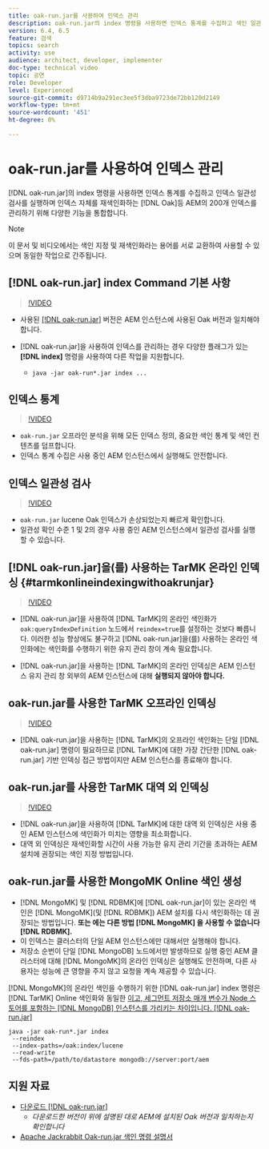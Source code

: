 ```yaml
---
title: oak-run.jar를 사용하여 인덱스 관리
description: oak-run.jar의 index 명령을 사용하면 인덱스 통계를 수집하고 색인 일관성 검사를 실행하고 인덱스를 직접 재색인화하는 등 AEM에서 Oak 인덱스를 관리하기 위해 많은 기능을 통합합니다.
version: 6.4, 6.5
feature: 검색
topics: search
activity: use
audience: architect, developer, implementer
doc-type: technical video
topic: 공연
role: Developer
level: Experienced
source-git-commit: d9714b9a291ec3ee5f3dba9723de72bb120d2149
workflow-type: tm+mt
source-wordcount: '451'
ht-degree: 0%

---
```



# oak-run.jar를 사용하여 인덱스 관리

[!DNL oak-run.jar]의 index 명령을 사용하면 인덱스 통계를 수집하고 인덱스 일관성 검사를 실행하며 인덱스 자체를 재색인화하는  [!DNL Oak]등 AEM의 200개 인덱스를 관리하기 위해 다양한 기능을 통합합니다.

>[!NOTE]
>
>이 문서 및 비디오에서는 색인 지정 및 재색인화라는 용어를 서로 교환하여 사용할 수 있으며 동일한 작업으로 간주됩니다.

## [!DNL oak-run.jar] index Command 기본 사항

>[!VIDEO](https://video.tv.adobe.com/v/21475/?quality=9&learn=on)

* 사용된 [[!DNL oak-run.jar]](https://repository.apache.org/service/local/artifact/maven/redirect?r=releases&amp;g=org.apache.jackrabbit&amp;a=oak-run&amp;v=1.8.0) 버전은 AEM 인스턴스에 사용된 Oak 버전과 일치해야 합니다.
* [!DNL oak-run.jar]을 사용하여 인덱스를 관리하는 경우 다양한 플래그가 있는 **[!DNL index]** 명령을 사용하여 다른 작업을 지원합니다.

   * `java -jar oak-run*.jar index ...`

## 인덱스 통계

>[!VIDEO](https://video.tv.adobe.com/v/21477/?quality=12&learn=on)

* `oak-run.jar` 오프라인 분석을 위해 모든 인덱스 정의, 중요한 색인 통계 및 색인 컨텐츠를 덤프합니다.
* 인덱스 통계 수집은 사용 중인 AEM 인스턴스에서 실행해도 안전합니다.

## 인덱스 일관성 검사

>[!VIDEO](https://video.tv.adobe.com/v/21476/?quality=12&learn=on)

* `oak-run.jar` lucene Oak 인덱스가 손상되었는지 빠르게 확인합니다.
* 일관성 확인 수준 1 및 2의 경우 사용 중인 AEM 인스턴스에서 일관성 검사를 실행할 수 있습니다.

## [!DNL oak-run.jar]을(를) 사용하는 TarMK 온라인 인덱싱 {#tarmkonlineindexingwithoakrunjar}

>[!VIDEO](https://video.tv.adobe.com/v/21479/?quality=12&learn=on)

* [!DNL oak-run.jar]을 사용하여 [!DNL TarMK]의 온라인 색인화가 `oak:queryIndexDefinition` 노드에서 `reindex=true`를 설정하는 것보다 빠릅니다. 이러한 성능 향상에도 불구하고 [!DNL oak-run.jar]을(를) 사용하는 온라인 색인화에는 색인화를 수행하기 위한 유지 관리 창이 계속 필요합니다.

* [!DNL oak-run.jar]을 사용하는 [!DNL TarMK]의 온라인 인덱싱은 AEM 인스턴스 유지 관리 창 외부의 AEM 인스턴스에 대해 **실행되지 않아야 합니다.**

## oak-run.jar를 사용한 TarMK 오프라인 인덱싱

>[!VIDEO](https://video.tv.adobe.com/v/21478/?quality=12&learn=on)

* [!DNL oak-run.jar]을 사용하는 [!DNL TarMK]의 오프라인 색인화는 단일 [!DNL oak-run.jar] 명령이 필요하므로 [!DNL TarMK]에 대한 가장 간단한 [!DNL oak-run.jar] 기반 인덱싱 접근 방법이지만 AEM 인스턴스를 종료해야 합니다.

## oak-run.jar를 사용한 TarMK 대역 외 인덱싱

>[!VIDEO](https://video.tv.adobe.com/v/21480/?quality=12&learn=on)

* [!DNL oak-run.jar]을 사용하여 [!DNL TarMK]에 대한 대역 외 인덱싱은 사용 중인 AEM 인스턴스에 색인화가 미치는 영향을 최소화합니다.
* 대역 외 인덱싱은 재색인화할 시간이 사용 가능한 유지 관리 기간을 초과하는 AEM 설치에 권장되는 색인 지정 방법입니다.

## oak-run.jar를 사용한 MongoMK Online 색인 생성

* [!DNL MongoMK] 및 [!DNL RDBMK]에 [!DNL oak-run.jar]이 있는 온라인 색인은 [!DNL MongoMK](및 [!DNL RDBMK]) AEM 설치를 다시 색인화하는 데 권장되는 방법입니다. **또는 에는 다른 방법 [!DNL MongoMK] 을 사용할 수 없습니다  [!DNL RDBMK].**
* 이 인덱스는 클러스터의 단일 AEM 인스턴스에만 대해서만 실행해야 합니다.
* 저장소 순번이 단일 [!DNL MongoDB] 노드에서만 발생하므로 실행 중인 AEM 클러스터에 대해 [!DNL MongoMK]의 온라인 인덱싱은 실행해도 안전하며, 다른 사용자는 성능에 큰 영향을 주지 않고 요청을 계속 제공할 수 있습니다.

[!DNL MongoMK]의 온라인 색인을 수행하기 위한 [!DNL oak-run.jar] index 명령은 [!DNL TarMK] Online 색인화와 동일한 [이고, 세그먼트 저장소 매개 변수가 Node 스토어를 포함하는 [!DNL MongoDB] 인스턴스를 가리키는 차이입니다. [!DNL oak-run.jar]](#tarmkonlineindexingwithoakrunjar)

```
java -jar oak-run*.jar index
 --reindex
 --index-paths=/oak:index/lucene
 --read-write
 --fds-path=/path/to/datastore mongodb://server:port/aem
```

## 지원 자료

* [다운로드 [!DNL oak-run.jar]](https://repository.apache.org/#nexus-search;gav~org.apache.jackrabbit~oak-run~~~~kw,versionexpand)
   * *다운로드한 버전이 위에 설명된 대로 AEM에 설치된 Oak 버전과 일치하는지 확인합니다*
* [Apache Jackrabbit Oak-run.jar 색인 명령 설명서](https://jackrabbit.apache.org/oak/docs/query/oak-run-indexing.html)
